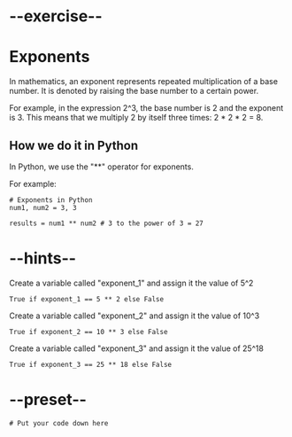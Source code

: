# --exercise--

# Exponents

In mathematics, an exponent represents repeated multiplication of a base number. It is denoted by raising the base number to a certain power.

For example, in the expression 2^3, the base number is 2 and the exponent is 3. This means that we multiply 2 by itself three times: 2 * 2 * 2 = 8.

## How we do it in Python

In Python, we use the "**" operator for exponents.

For example:

```
# Exponents in Python
num1, num2 = 3, 3

results = num1 ** num2 # 3 to the power of 3 = 27
```

# --hints--

Create a variable called "exponent_1" and assign it the value of 5^2

```
True if exponent_1 == 5 ** 2 else False
```

Create a variable called "exponent_2" and assign it the value of 10^3

```
True if exponent_2 == 10 ** 3 else False
```

Create a variable called "exponent_3" and assign it the value of 25^18

```
True if exponent_3 == 25 ** 18 else False
```

# --preset--

```
# Put your code down here
```